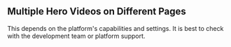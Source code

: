 ## Multiple Hero Videos on Different Pages

This depends on the platform's capabilities and settings. It is best to check with the development team or platform support.
